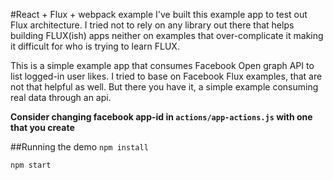 #React + Flux + webpack example
I've built this example app to test out Flux architecture. I tried not to rely on any library out there that helps building FLUX(ish) apps neither on examples that over-complicate it making it difficult for who is trying to learn FLUX.

This is a simple example app that consumes Facebook Open graph API to list logged-in user likes. I tried to base on Facebook Flux examples, that are not that helpful as well. But there you have it, a simple example consuming real data through an api.

**Consider changing facebook app-id in `actions/app-actions.js` with one that you create**

##Running the demo
`npm install`

`npm start`
